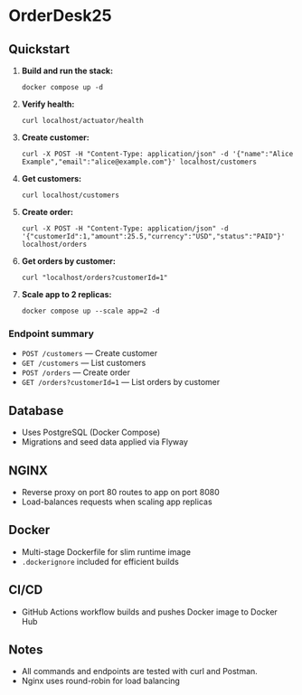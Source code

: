 # OrderDesk25

## Quickstart

1. **Build and run the stack:**
   ```
   docker compose up -d
   ```

2. **Verify health:**
   ```
   curl localhost/actuator/health
   ```


3. **Create customer:**
   ```
   curl -X POST -H "Content-Type: application/json" -d '{"name":"Alice Example","email":"alice@example.com"}' localhost/customers
   ```

4. **Get customers:**
   ```
   curl localhost/customers
   ```

5. **Create order:**
   ```
   curl -X POST -H "Content-Type: application/json" -d '{"customerId":1,"amount":25.5,"currency":"USD","status":"PAID"}' localhost/orders
   ```

6. **Get orders by customer:**
   ```
   curl "localhost/orders?customerId=1"
   ```



5. **Scale app to 2 replicas:**
   ```
   docker compose up --scale app=2 -d
   ```



### Endpoint summary
- `POST /customers` — Create customer
- `GET /customers` — List customers
- `POST /orders` — Create order
- `GET /orders?customerId=1` — List orders by customer



## Database

- Uses PostgreSQL (Docker Compose)
- Migrations and seed data applied via Flyway

## NGINX

- Reverse proxy on port 80 routes to app on port 8080
- Load-balances requests when scaling app replicas

## Docker

- Multi-stage Dockerfile for slim runtime image
- `.dockerignore` included for efficient builds

## CI/CD

- GitHub Actions workflow builds and pushes Docker image to Docker Hub

## Notes

- All commands and endpoints are tested with curl and Postman.
- Nginx uses round-robin for load balancing

